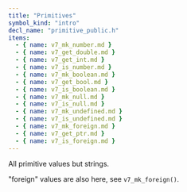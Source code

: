 ```yaml
---
title: "Primitives"
symbol_kind: "intro"
decl_name: "primitive_public.h"
items:
  - { name: v7_mk_number.md }
  - { name: v7_get_double.md }
  - { name: v7_get_int.md }
  - { name: v7_is_number.md }
  - { name: v7_mk_boolean.md }
  - { name: v7_get_bool.md }
  - { name: v7_is_boolean.md }
  - { name: v7_mk_null.md }
  - { name: v7_is_null.md }
  - { name: v7_mk_undefined.md }
  - { name: v7_is_undefined.md }
  - { name: v7_mk_foreign.md }
  - { name: v7_get_ptr.md }
  - { name: v7_is_foreign.md }
---
```


All primitive values but strings.

"foreign" values are also here, see `v7_mk_foreign()`.

